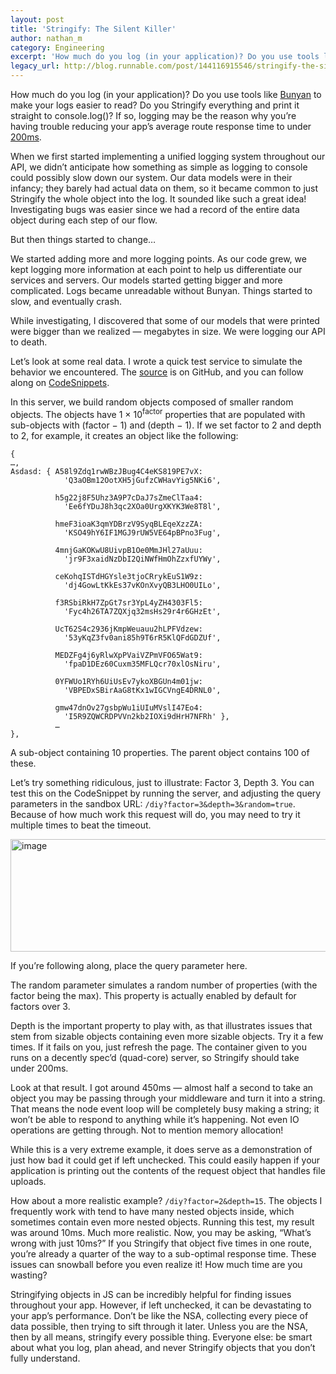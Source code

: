 ```yaml
---
layout: post
title: 'Stringify: The Silent Killer'
author: nathan_m
category: Engineering
excerpt: 'How much do you log (in your application)? Do you use tools like <a class="link" href="https://github.com/trentm/node-bunyan" target="_blank">Bunyan</a> to make your logs easier to read? Do you Stringify everything and print it straight to console.log()? If so, logging may be the reason why you’re having trouble reducing your app’s average route response time to under <a href="https://developers.google.com/speed/docs/insights/Server" class="link" target="_blank">200ms</a>.<br><br>When we first started implementing a unified logging system throughout our API, we didn’t anticipate how something as simple as logging to console could possibly slow down our system. Our data models were in their infancy; they barely had actual data on them, so it became common to just Stringify the whole object into the log. It sounded like such a great idea! Investigating bugs was easier since we had a record of the entire data object during each step of our flow.<br><br>But then things started to change…'
legacy_url: http://blog.runnable.com/post/144116915546/stringify-the-silent-killer
---
```


<p class="p">How much do you log (in your application)? Do you use tools like <a class="link" href="https://github.com/trentm/node-bunyan" target="_blank">Bunyan</a> to make your logs easier to read? Do you Stringify everything and print it straight to console.log()? If so, logging may be the reason why you’re having trouble reducing your app’s average route response time to under <a href="https://developers.google.com/speed/docs/insights/Server" class="link" target="_blank">200ms</a>.</p>

<p class="p">When we first started implementing a unified logging system throughout our API, we didn’t anticipate how something as simple as logging to console could possibly slow down our system. Our data models were in their infancy; they barely had actual data on them, so it became common to just Stringify the whole object into the log. It sounded like such a great idea! Investigating bugs was easier since we had a record of the entire data object during each step of our flow.</p>

<p class="p">But then things started to change…</p>

<p class="p">We started adding more and more logging points. As our code grew, we kept logging more information at each point to help us differentiate our services and servers. Our models started getting bigger and more complicated. Logs became unreadable without Bunyan. Things started to slow, and eventually crash.</p>

<p class="p">While investigating, I discovered that some of our models that were printed were bigger than we realized — <span class="em">megabytes</span> in size. We were logging our API to death.</p>

<p class="p">Let’s look at some real data. I wrote a quick test service to simulate the behavior we encountered. The <a class="link" href="https://github.com/Nathan219/stringifying-test-server/tree/master" target="_blank">source</a> is on GitHub, and you can follow along on <a class="link" href="http://code.runnable.com/Vylbc4oFfhdx_zGx/are-you-wasting-your-time-just-printing-out-logs-nodejs-for-node-js-and-hello-world" target="_blank">CodeSnippets</a>.</p>

<p class="p">In this server, we build random objects composed of smaller random objects. The objects have 1 × 10<sup class="sup">factor</sup> properties that are populated with sub-objects with (factor − 1) and (depth − 1). If we set factor to 2 and depth to 2, for example, it creates an object like the following:</p>

<pre class="pre"><code class="monospace no-wrap">{
…,
Asdasd: { A58l9Zdq1rwWBzJBug4C4eKS819PE7vX:
            'Q3aOBm12OotXH5jGufzCWHavYig5NKi6',

          h5g22j8F5Uhz3A9P7cDaJ7sZmeClTaa4:
            'Ee6fYDuJ8h3qc2XOa0UrgXKYK3We8T8l',

          hmeF3ioaK3qmYDBrzV9SyqBLEqeXzzZA:
            'KSO49hY6IF1MGJ9rUW5VE64pBPno3Fug',

          4mnjGaKOKwU8UivpB1Oe0MmJHl27aUuu:
            'jr9F3xaidNzDbI2QiNWfHmOhZzxfUYWy',

          ceKohqISTdHGYsle3tjoCRrykEuS1W9z:
            'dj4GowLtKkEs37vKOnXvyQB3LHO0UILo',

          f3RSbiRkH7ZpGt7sr3YpL4yZH4303Fl5:
            'Fyc4h26TA7ZQXjq32msHs29r4r6GHzEt',

          UcT62S4c2936jKmpWeuauu2hLPFVdzew:
            '53yKqZ3fv0ani85h9T6rR5KlQFdGDZUf',

          MEDZFg4j6yRlwXpPVaiVZPmVFO65Wat9:
            'fpaD1DEz60Cuxm35MFLQcr70xlOsNiru',

          0YFWUo1RYh6UiUsEv7ykoXBGUn4m01jw:
            'VBPEDxSBirAaG8tKx1wIGCVngE4DRNL0',

          gmw47dnOv27gsbpWu1iUIuMVslI47Eo4:
            'I5R9ZQWCRDPVVn2kb2IOXi9dHrH7NFRh' },
          …
},</code></pre>

<p class="small strong text-center text-gray">A sub-object containing 10 properties. The parent object contains 100 of these.</p>

<p class="p">Let’s try something ridiculous, just to illustrate: Factor 3, Depth 3. You can test this on the CodeSnippet by running the server, and adjusting the query parameters in the sandbox URL: <code class="monospace">/diy?factor=3&amp;depth=3&amp;random=true</code>. Because of how much work this request will do, you may need to try it multiple times to beat the timeout.</p>

<img src="http://static.tumblr.com/mpxyjs6/4zto6xwbf/bitmap.png" class="img post-graphic" width="660" height="180" alt="image">

<p class="caption">If you’re following along, place the query parameter here.</p>

<p class="p">The random parameter simulates a random number of properties (with the factor being the max). This property is actually enabled by default for factors over 3.</p>

<p class="p">Depth is the important property to play with, as that illustrates issues that stem from sizable objects containing even more sizable objects. Try it a few times. If it fails on you, just refresh the page. The container given to you runs on a decently spec’d (quad-core) server, so Stringify should take under 200ms.</p>

<p class="p">Look at that result. I got around 450ms — almost half a second to take an object you may be passing through your middleware and turn it into a string. That means the node event loop will be completely busy making a string; it won’t be able to respond to anything while it’s happening. Not even IO operations are getting through. Not to mention memory allocation!</p>

<p class="p">While this is a very extreme example, it does serve as a demonstration of just how bad it could get if left unchecked. This could easily happen if your application is printing out the contents of the request object that handles file uploads.</p>

<p class="p">How about a more realistic example? <code class="monospace">/diy?factor=2&amp;depth=15</code>. The objects I frequently work with tend to have many nested objects inside, which sometimes contain even more nested objects. Running this test, my result was around 10ms. Much more realistic. Now, you may be asking, “What’s wrong with just 10ms?” If you Stringify that object five times in one route, you’re already a quarter of the way to a sub-optimal response time. These issues can snowball before you even realize it! How much time are you wasting?</p>

<p class="p">Stringifying objects in JS can be incredibly helpful for finding issues throughout your app. However, if left unchecked, it can be devastating to your app’s performance. Don’t be like the NSA, collecting every piece of data possible, then trying to sift through it later. Unless you are the NSA, then by all means, stringify every possible thing. Everyone else: be smart about what you log, plan ahead, and never Stringify objects that you don’t fully understand.</p>
